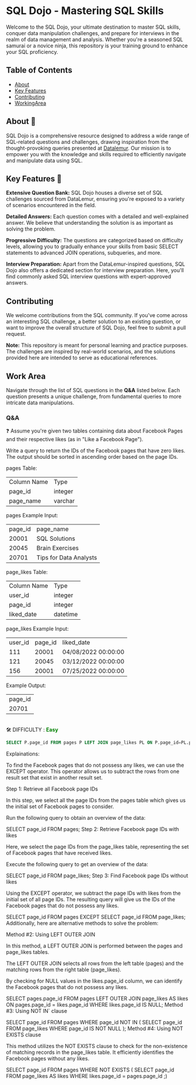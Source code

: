 # SQL Dojo - Mastering SQL Skills

Welcome to the SQL Dojo, your ultimate destination to master SQL skills, conquer data manipulation challenges, and prepare for interviews in the realm of data management and analysis. Whether you're a seasoned SQL samurai or a novice ninja, this repository is your training ground to enhance your SQL proficiency.


## Table of Contents

- [About](#about)
- [Key Features](#keyfeatures)
- [Contributing](#contributing)
- [WorkingArea](#workingArea)

## About <a name = "about"></a> 🚀 

SQL Dojo is a comprehensive resource designed to address a wide range of SQL-related questions and challenges, drawing inspiration from the thought-provoking queries presented at [Datalemur](datalemur.com). Our mission is to empower you with the knowledge and skills required to efficiently navigate and manipulate data using SQL.


## Key Features <a name = "keyfeatures"></a> 🌟

<b>Extensive Question Bank:</b> SQL Dojo houses a diverse set of SQL challenges sourced from DataLemur, ensuring you're exposed to a variety of scenarios encountered in the field.

<b>Detailed Answers:</b> Each question comes with a detailed and well-explained answer. We believe that understanding the solution is as important as solving the problem.

<b>Progressive Difficulty:</b> The questions are categorized based on difficulty levels, allowing you to gradually enhance your skills from basic SELECT statements to advanced JOIN operations, subqueries, and more.

<b>Interview Preparation:</b> Apart from the DataLemur-inspired questions, SQL Dojo also offers a dedicated section for interview preparation. Here, you'll find commonly asked SQL interview questions with expert-approved answers.


## Contributing <a name = "contributing"></a>

We welcome contributions from the SQL community. If you've come across an interesting SQL challenge, a better solution to an existing question, or want to improve the overall structure of SQL Dojo, feel free to submit a pull request.

<b>Note:</b> This repository is meant for personal learning and practice purposes. The challenges are inspired by real-world scenarios, and the solutions provided here are intended to serve as educational references.

## Work Area <a name = "workingArea"></a>

 Navigate through the list of SQL questions in the <b>Q&A</b> listed below. Each question presents a unique challenge, from fundamental queries to more intricate data manipulations.

### Q&A

❓ Assume you're given two tables containing data about Facebook Pages and their respective likes (as in "Like a Facebook Page").

Write a query to return the IDs of the Facebook pages that have zero likes. The output should be sorted in ascending order based on the page IDs.

pages Table:
<table>
<tr><td>Column Name</td><td>Type</td></tr>
<tr><td>page_id</td>	<td>integer</td></tr>
<tr><td>page_name</td>	<td>varchar</td></tr>
</table>
pages Example Input:
<table>
<tr><td>page_id	<td>page_name
<tr><td>20001	<td>SQL Solutions
<tr><td>20045	<td>Brain Exercises
<tr><td>20701	<td>Tips for Data Analysts
</table>
page_likes Table:
<table>
<tr><td>Column Name	<td>Type
<tr><td>user_id	<td>integer
<tr><td>page_id	<td>integer
<tr><td>liked_date	<td>datetime
</table>
page_likes Example Input:
<table>
<tr><td>user_id	<td>page_id	<td>liked_date
<tr><td>111	<td>20001	<td>04/08/2022 00:00:00
<tr><td>121	<td>20045	<td>03/12/2022 00:00:00
<tr><td>156	<td>20001	<td>07/25/2022 00:00:00
</table>
Example Output:
<table>
<tr><td>page_id
<tr><td>20701
</table>
<br>
🛠️ DIFFICULTY : <span style="color:green"><b>Easy</b></span> 

``` sql 
SELECT P.page_id FROM pages P LEFT JOIN page_likes PL ON P.page_id=PL.page_id where PL.user_id is NULL ORDER BY P.page_id;
```
Explainations:

To find the Facebook pages that do not possess any likes, we can use the EXCEPT operator. This operator allows us to subtract the rows from one result set that exist in another result set.

Step 1: Retrieve all Facebook page IDs

In this step, we select all the page IDs from the pages table which gives us the initial set of Facebook pages to consider.

Run the following query to obtain an overview of the data:

SELECT page_id
FROM pages;
Step 2: Retrieve Facebook page IDs with likes

Here, we select the page IDs from the page_likes table, representing the set of Facebook pages that have received likes.

Execute the following query to get an overview of the data:

SELECT page_id
FROM page_likes;
Step 3: Find Facebook page IDs without likes

Using the EXCEPT operator, we subtract the page IDs with likes from the initial set of all page IDs. The resulting query will give us the IDs of the Facebook pages that do not possess any likes.

SELECT page_id
FROM pages
EXCEPT
SELECT page_id
FROM page_likes;
Additionally, here are alternative methods to solve the problem:

Method #2: Using LEFT OUTER JOIN

In this method, a LEFT OUTER JOIN is performed between the pages and page_likes tables.

The LEFT OUTER JOIN selects all rows from the left table (pages) and the matching rows from the right table (page_likes).

By checking for NULL values in the likes.page_id column, we can identify the Facebook pages that do not possess any likes.

SELECT pages.page_id
FROM pages
LEFT OUTER JOIN page_likes AS likes
  ON pages.page_id = likes.page_id
WHERE likes.page_id IS NULL;
Method #3: Using NOT IN` clause

SELECT page_id
FROM pages
WHERE page_id NOT IN (
  SELECT page_id
  FROM page_likes
  WHERE page_id IS NOT NULL
);
Method #4: Using NOT EXISTS clause

This method utilizes the NOT EXISTS clause to check for the non-existence of matching records in the page_likes table. It efficiently identifies the Facebook pages without any likes.

SELECT page_id
FROM pages
WHERE NOT EXISTS (
  SELECT page_id
  FROM page_likes AS likes
  WHERE likes.page_id = pages.page_id
;)
